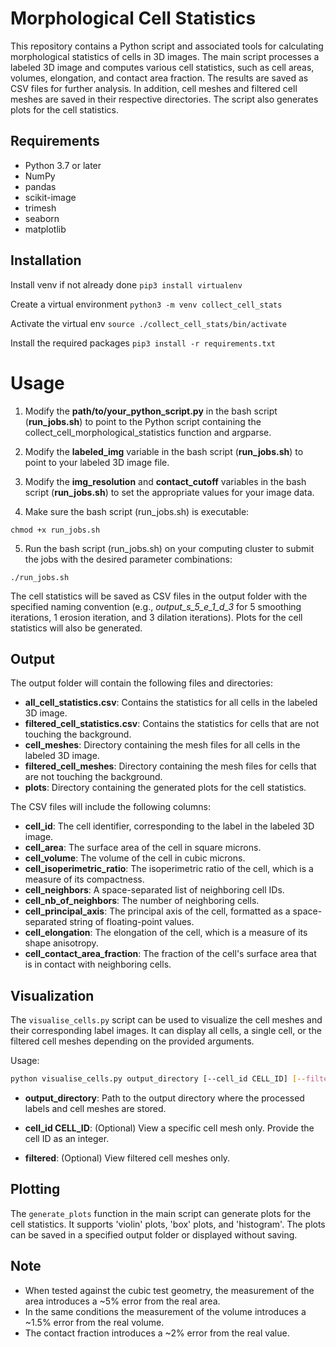 # Morphological Cell Statistics

This repository contains a Python script and associated tools for calculating morphological statistics of cells in 3D images. The main script processes a labeled 3D image and computes various cell statistics, such as cell areas, volumes, elongation, and contact area fraction. The results are saved as CSV files for further analysis. In addition, cell meshes and filtered cell meshes are saved in their respective directories. The script also generates plots for the cell statistics.

## Requirements

* Python 3.7 or later
* NumPy
* pandas
* scikit-image
* trimesh
* seaborn
* matplotlib

## Installation
Install venv if not already done
```pip3 install virtualenv```

Create a virtual environment
```python3 -m venv collect_cell_stats```

Activate the virtual env
```source ./collect_cell_stats/bin/activate```

Install the required packages
```pip3 install -r requirements.txt```

# Usage

1. Modify the **path/to/your_python_script.py** in the bash script (**run_jobs.sh**) to point to the Python script containing the collect_cell_morphological_statistics function and argparse.

2. Modify the **labeled_img** variable in the bash script (**run_jobs.sh**) to point to your labeled 3D image file.

3. Modify the **img_resolution** and **contact_cutoff** variables in the bash script (**run_jobs.sh**) to set the appropriate values for your image data.

4. Make sure the bash script (run_jobs.sh) is executable:

```
chmod +x run_jobs.sh

```

5. Run the bash script (run_jobs.sh) on your computing cluster to submit the jobs with the desired parameter combinations:
```
./run_jobs.sh
```


The cell statistics will be saved as CSV files in the output folder with the specified naming convention (e.g., *output_s_5_e_1_d_3* for 5 smoothing iterations, 1 erosion iteration, and 3 dilation iterations). Plots for the cell statistics will also be generated.

## Output

The output folder will contain the following files and directories:
*	**all_cell_statistics.csv**: Contains the statistics for all cells in the labeled 3D image.
*	**filtered_cell_statistics.csv**: Contains the statistics for cells that are not touching the background.
*	**cell_meshes**: Directory containing the mesh files for all cells in the labeled 3D image.
*	**filtered_cell_meshes**: Directory containing the mesh files for cells that are not touching the background.
*   **plots**: Directory containing the generated plots for the cell statistics.

The CSV files will include the following columns:

* **cell_id**: The cell identifier, corresponding to the label in the labeled 3D image.
* **cell_area**: The surface area of the cell in square microns.
* **cell_volume**: The volume of the cell in cubic microns.
* **cell_isoperimetric_ratio**: The isoperimetric ratio of the cell, which is a measure of its compactness.
* **cell_neighbors**: A space-separated list of neighboring cell IDs.
* **cell_nb_of_neighbors**: The number of neighboring cells.
* **cell_principal_axis**: The principal axis of the cell, formatted as a space-separated string of floating-point values.
* **cell_elongation**: The elongation of the cell, which is a measure of its shape anisotropy.
* **cell_contact_area_fraction**: The fraction of the cell's surface area that is in contact with neighboring cells.

## Visualization

The `visualise_cells.py` script can be used to visualize the cell meshes and their corresponding label images. It can display all cells, a single cell, or the filtered cell meshes depending on the provided arguments.

Usage:

```bash
python visualise_cells.py output_directory [--cell_id CELL_ID] [--filtered]
```

* **output_directory**: Path to the output directory where the processed labels and cell meshes are stored.

* **cell_id CELL_ID**: (Optional) View a specific cell mesh only. Provide the cell ID as an integer.

* **filtered**: (Optional) View filtered cell meshes only.

## Plotting

The `generate_plots` function in the main script can generate plots for the cell statistics. It supports 'violin' plots, 'box' plots, and 'histogram'. The plots can be saved in a specified output folder or displayed without saving.

## Note
- When tested against the cubic test geometry, the measurement of the area introduces a ~5% error from the  real area. 
- In the same conditions the measurement of the volume introduces a ~1.5% error from the real volume.
- The contact fraction introduces a ~2% error from the real value.


